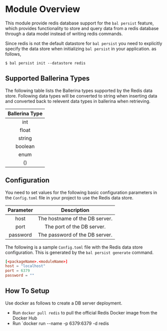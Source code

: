 # Module Overview

This module provide redis database support for the `bal persist` feature, which provides functionality to store and query data from a redis database through a data model instead of writing redis commands.

Since redis is not the default datastore for `bal persist` you need to explicitly specify the data store when initializing `bal persist` in your application. as follows,

```
$ bal persist init --datastore redis
```

## Supported Ballerina Types
The following table lists the Ballerina types supported by the Redis data store. Following data types will be converted to string when inserting data and converted back to relevent data types in ballerina when retrieving.

|  Ballerina Type  |
|:----------------:|
|       int        |
|      float       |
|      string      |
|     boolean      |
|       enum       |
|        ()        |

## Configuration

You need to set values for the following basic configuration parameters in the `Config.toml` file in your project to use the Redis data store.

| Parameter  |             Description              |
|:----------:|:------------------------------------:|
|    host    |    The hostname of the DB server.    |
|    port    |      The port of the DB server.      |
|  password  |    The password of the DB server.    |

The following is a sample `Config.toml` file with the Redis data store configuration. This is generated by the `bal persist generate` command.

```toml
[<packageName>.<moduleName>]
host = "localhost"
port = 6379
password = ""
```

## How To Setup
Use docker as follows to create a DB server deployment.

* Run `docker pull redis` to pull the official Redis Docker image from the Docker Hub
* Run `docker run --name <your-redis-container-name> -p 6379:6379 -d redis
